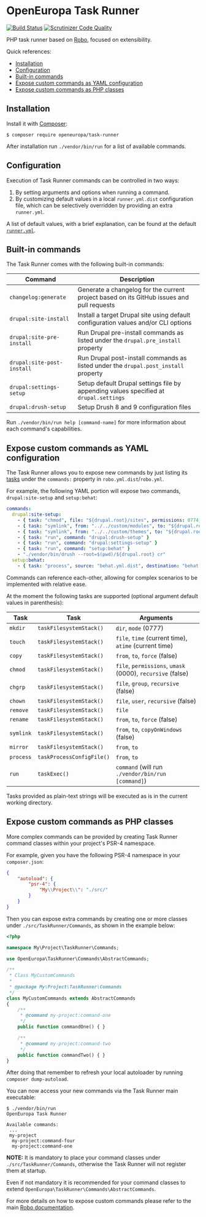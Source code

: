 # OpenEuropa Task Runner

[![Build Status](https://travis-ci.org/openeuropa/task-runner.svg?branch=master)](https://travis-ci.org/openeuropa/task-runner)
[![Scrutinizer Code Quality](https://scrutinizer-ci.com/g/openeuropa/task-runner/badges/quality-score.png?b=master)](https://scrutinizer-ci.com/g/openeuropa/task-runner/?branch=master)

PHP task runner based on [Robo](http://robo.li), focused on extensibility. 

Quick references:

- [Installation](#installation)
- [Configuration](#configuration)
- [Built-in commands](#built-in-commands)
- [Expose custom commands as YAML configuration](#expose-custom-commands-as-yaml-configuration)
- [Expose custom commands as PHP classes](#expose-custom-commands-as-php-classes)

## Installation

Install it with [Composer](https://getcomposer.org):

```
$ composer require openeuropa/task-runner
```

After installation run `./vendor/bin/run` for a list of available commands. 

## Configuration

Execution of Task Runner commands can be controlled in two ways:

1. By setting arguments and options when running a command.
2. By customizing default values in a local `runner.yml.dist` configuration file, which can be selectively overridden
   by providing an extra `runner.yml`.

A list of default values, with a brief explanation, can be found at the default [`runner.yml`](./config/runner.yml).

## Built-in commands

The Task Runner comes with the following built-in commands:

| Command                      | Description |
| ---------------------------- |-------------|
| `changelog:generate`         | Generate a changelog for the current project based on its GitHub issues and pull requests |
| `drupal:site-install`        | Install a target Drupal site using default configuration values and/or CLI options |
| `drupal:site-pre-install`    | Run Drupal pre-install commands as listed under the `drupal.pre_install` property |
| `drupal:site-post-install`   | Run Drupal post-install commands as listed under the `drupal.post_install` property | 
| `drupal:settings-setup`      | Setup default Drupal settings file by appending values specified at `drupal.settings` |
| `drupal:drush-setup`         | Setup Drush 8 and 9 configuration files |

Run `./vendor/bin/run help [command-name]` for more information about each command's capabilities.

## Expose custom commands as YAML configuration

The Task Runner allows you to expose new commands by just listing its [tasks](http://robo.li/getting-started/#tasks)
under the `commands:` property in `robo.yml.dist`/`robo.yml`.

For example, the following YAML portion will expose two commands, `drupal:site-setup` and `setup:behat`:

```yaml
commands:
  drupal:site-setup:
    - { task: "chmod", file: "${drupal.root}/sites", permissions: 0774, recursive: true }
    - { task: "symlink", from: "../../custom/modules", to: "${drupal.root}/modules/custom" }
    - { task: "symlink", from: "../../custom/themes", to: "${drupal.root}/themes/custom" }
    - { task: "run", command: "drupal:drush-setup" }
    - { task: "run", command: "drupal:settings-setup" }
    - { task: "run", command: "setup:behat" }
    - "./vendor/bin/drush --root=$(pwd)/${drupal.root} cr"
  setup:behat:
    - { task: "process", source: "behat.yml.dist", destination: "behat.yml" }
```

Commands can reference each-other, allowing for complex scenarios to be implemented with relative ease.

At the moment the following tasks are supported (optional argument default values in parenthesis):

| Task      | Task                      | Arguments |
| --------- | ------------------------- | --------- |
| `mkdir`   | `taskFilesystemStack()`   | `dir`, `mode` (0777) |
| `touch`   | `taskFilesystemStack()`   | `file`, `time` (current time), `atime` (current time) |
| `copy`    | `taskFilesystemStack()`   | `from`, `to`, `force` (false) |
| `chmod`   | `taskFilesystemStack()`   | `file`, `permissions`, `umask` (0000), `recursive` (false) |
| `chgrp`   | `taskFilesystemStack()`   | `file`, `group`, `recursive` (false) |
| `chown`   | `taskFilesystemStack()`   | `file`, `user`, `recursive` (false) |
| `remove`  | `taskFilesystemStack()`   | `file` |
| `rename`  | `taskFilesystemStack()`   | `from`, `to`, `force` (false) |
| `symlink` | `taskFilesystemStack()`   | `from`, `to`, `copyOnWindows` (false) |
| `mirror`  | `taskFilesystemStack()`   | `from`, `to` |
| `process` | `taskProcessConfigFile()` | `from`, `to` |
| `run`     | `taskExec()`              | `command` (will run `./vendor/bin/run [command]`) |

Tasks provided as plain-text strings will be executed as is in the current working directory.

## Expose custom commands as PHP classes

More complex commands can be provided by creating Task Runner command classes within your project's PSR-4 namespace.

For example, given you have the following PSR-4 namespace in your `composer.json`:

```json
{
    "autoload": {
        "psr-4": {
            "My\\Project\\": "./src/"
        }
    }
}
```

Then you can expose extra commands by creating one or more classes under `./src/TaskRunner/Commands`, as shown in the
example below:

```php
<?php

namespace My\Project\TaskRunner\Commands;

use OpenEuropa\TaskRunner\Commands\AbstractCommands;

/**
 * Class MyCustomCommands
 *
 * @package My\Project\TaskRunner\Commands
 */
class MyCustomCommands extends AbstractCommands
{
    /**
     * @command my-project:command-one
     */
    public function commandOne() { }

    /**
     * @command my-project:command-two
     */
    public function commandTwo() { }
}
```

After doing that remember to refresh your local autoloader by running `composer dump-autoload`.
 
You can now access your new commands via the Task Runner main executable:

```
$ ./vendor/bin/run 
OpenEuropa Task Runner 

Available commands:
 ...
 my-project
  my-project:command-four       
  my-project:command-one        
```

**NOTE:** It is mandatory to place your command classes under `./src/TaskRunner/Commands`, otherwise the Task Runner will not
register them at startup.

Even if not mandatory it is recommended for your command classes to extend `OpenEuropa\TaskRunner\Commands\AbstractCommands`.

For more details on how to expose custom commands please refer to the main [Robo documentation](http://robo.li/getting-started).
